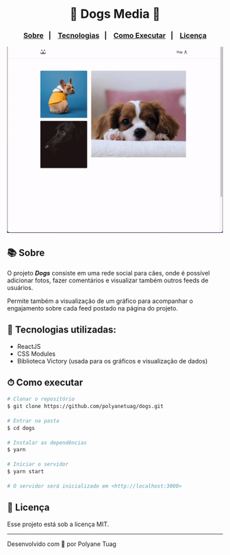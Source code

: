 <div align="center">
   <h1>🐶 Dogs Media 🐾</h1>
</div>

<h3 align="center">  
  <p align="center">
    <a href="#-sobre">Sobre</a>&nbsp;&nbsp;&nbsp;|&nbsp;&nbsp;&nbsp;
    <a href="#-tecnologias">Tecnologias</a>&nbsp;&nbsp;&nbsp;|&nbsp;&nbsp;&nbsp;
    <a href="#-como-executar">Como Executar</a>&nbsp;&nbsp;&nbsp;|&nbsp;&nbsp;&nbsp;
    <a href="#-licença">Licença</a>
  </p>
</h3>

<img justify-content="center" width= '800' src="./src/Assets/ezgif.com-gif-maker.gif" />

## 📚 Sobre

O projeto ***Dogs*** consiste em uma rede social para cães, onde é possível adicionar fotos, fazer comentários e visualizar também outros feeds de usuários. 

Permite também a visualização de um gráfico para acompanhar o engajamento sobre cada feed postado na página do projeto.

## 🚀 Tecnologias utilizadas:

- ReactJS
- CSS Modules
- Biblioteca Victory (usada para os gráficos e visualização de dados)

## ⏱ Como executar

```bash
# Clonar o repositório
$ git clone https://github.com/polyanetuag/dogs.git

# Entrar na pasta
$ cd dogs

# Instalar as dependências
$ yarn

# Iniciar o servidor
$ yarn start

# O servidor será inicializado em <http://localhost:3000>
```

## 📝 Licença

Esse projeto está sob a licença MIT.

---

Desenvolvido com 💜 por Polyane Tuag
